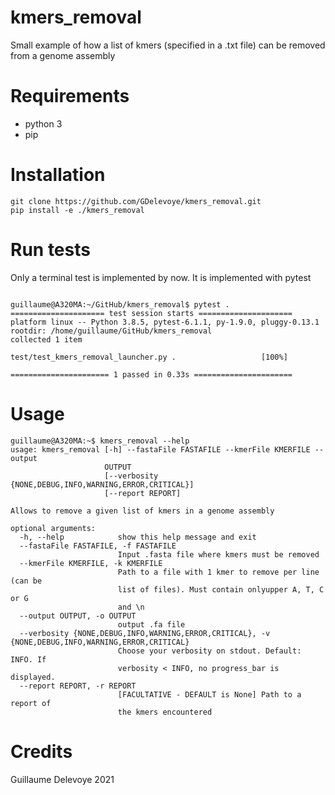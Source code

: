 # kmers_removal

Small example of how a list of kmers (specified in a .txt file) can be removed from a genome assembly

# Requirements

- python 3
- pip

# Installation 

```console
git clone https://github.com/GDelevoye/kmers_removal.git
pip install -e ./kmers_removal
```

# Run tests

Only a terminal test is implemented by now. It is implemented with pytest

```console 

guillaume@A320MA:~/GitHub/kmers_removal$ pytest .
===================== test session starts =====================
platform linux -- Python 3.8.5, pytest-6.1.1, py-1.9.0, pluggy-0.13.1
rootdir: /home/guillaume/GitHub/kmers_removal
collected 1 item                                              

test/test_kmers_removal_launcher.py .                   [100%]

====================== 1 passed in 0.33s ======================

```

# Usage 

```console 
guillaume@A320MA:~$ kmers_removal --help
usage: kmers_removal [-h] --fastaFile FASTAFILE --kmerFile KMERFILE --output
                     OUTPUT
                     [--verbosity {NONE,DEBUG,INFO,WARNING,ERROR,CRITICAL}]
                     [--report REPORT]

Allows to remove a given list of kmers in a genome assembly

optional arguments:
  -h, --help            show this help message and exit
  --fastaFile FASTAFILE, -f FASTAFILE
                        Input .fasta file where kmers must be removed
  --kmerFile KMERFILE, -k KMERFILE
                        Path to a file with 1 kmer to remove per line (can be
                        list of files). Must contain onlyupper A, T, C or G
                        and \n
  --output OUTPUT, -o OUTPUT
                        output .fa file
  --verbosity {NONE,DEBUG,INFO,WARNING,ERROR,CRITICAL}, -v {NONE,DEBUG,INFO,WARNING,ERROR,CRITICAL}
                        Choose your verbosity on stdout. Default: INFO. If
                        verbosity < INFO, no progress_bar is displayed.
  --report REPORT, -r REPORT
                        [FACULTATIVE - DEFAULT is None] Path to a report of
                        the kmers encountered
```

# Credits

Guillaume Delevoye 2021
